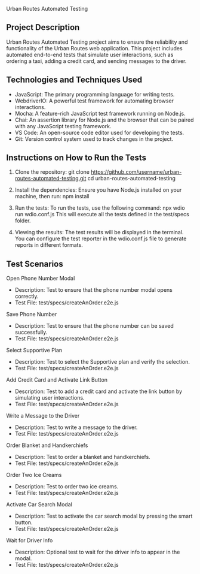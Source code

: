 Urban Routes Automated Testing

Project Description
-------------------
Urban Routes Automated Testing project aims to ensure the reliability and functionality of the Urban Routes web application. This project includes automated end-to-end tests that simulate user interactions, such as ordering a taxi, adding a credit card, and sending messages to the driver.

Technologies and Techniques Used
--------------------------------
- JavaScript: The primary programming language for writing tests.
- WebdriverIO: A powerful test framework for automating browser interactions.
- Mocha: A feature-rich JavaScript test framework running on Node.js.
- Chai: An assertion library for Node.js and the browser that can be paired with any JavaScript testing framework.
- VS Code: An open-source code editor used for developing the tests.
- Git: Version control system used to track changes in the project.

Instructions on How to Run the Tests
------------------------------------
1. Clone the repository:
   git clone https://github.com/username/urban-routes-automated-testing.git
   cd urban-routes-automated-testing

2. Install the dependencies:
   Ensure you have Node.js installed on your machine, then run:
   npm install

3. Run the tests:
   To run the tests, use the following command:
   npx wdio run wdio.conf.js
   This will execute all the tests defined in the test/specs folder.

4. Viewing the results:
   The test results will be displayed in the terminal. You can configure the test reporter in the wdio.conf.js file to generate reports in different formats.

Test Scenarios
--------------
Open Phone Number Modal
- Description: Test to ensure that the phone number modal opens correctly.
- Test File: test/specs/createAnOrder.e2e.js

Save Phone Number
- Description: Test to ensure that the phone number can be saved successfully.
- Test File: test/specs/createAnOrder.e2e.js

Select Supportive Plan
- Description: Test to select the Supportive plan and verify the selection.
- Test File: test/specs/createAnOrder.e2e.js

Add Credit Card and Activate Link Button
- Description: Test to add a credit card and activate the link button by simulating user interactions.
- Test File: test/specs/createAnOrder.e2e.js

Write a Message to the Driver
- Description: Test to write a message to the driver.
- Test File: test/specs/createAnOrder.e2e.js

Order Blanket and Handkerchiefs
- Description: Test to order a blanket and handkerchiefs.
- Test File: test/specs/createAnOrder.e2e.js

Order Two Ice Creams
- Description: Test to order two ice creams.
- Test File: test/specs/createAnOrder.e2e.js

Activate Car Search Modal
- Description: Test to activate the car search modal by pressing the smart button.
- Test File: test/specs/createAnOrder.e2e.js

Wait for Driver Info
- Description: Optional test to wait for the driver info to appear in the modal.
- Test File: test/specs/createAnOrder.e2e.js


